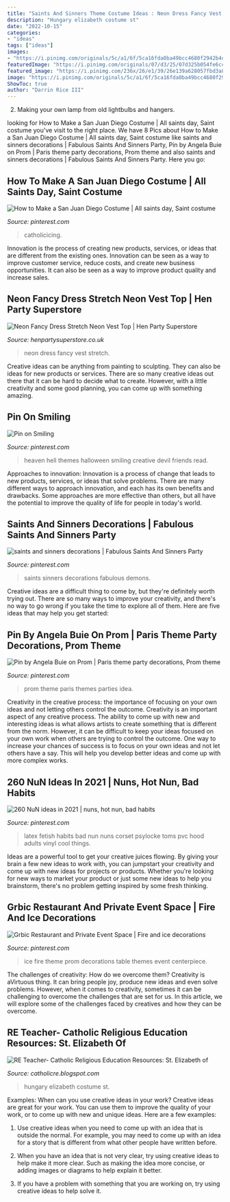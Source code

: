 ```yaml
---
title: "Saints And Sinners Theme Costume Ideas : Neon Dress Fancy Vest Stretch"
description: "Hungary elizabeth costume st"
date: "2022-10-15"
categories:
- "ideas"
tags: ["ideas"]
images:
- "https://i.pinimg.com/originals/5c/a1/6f/5ca16fda0ba49bcc4680f2942b4caad3.jpg"
featuredImage: "https://i.pinimg.com/originals/07/d3/25/07d325b054fe6ccb57bb57fe49fdb1a7.jpg"
featured_image: "https://i.pinimg.com/236x/26/e1/39/26e139a628057fbd3a8e0b4f6acc368a--latex-uniform-latex-costumes.jpg"
image: "https://i.pinimg.com/originals/5c/a1/6f/5ca16fda0ba49bcc4680f2942b4caad3.jpg"
ShowToc: true
author: "Darrin Rice III"
---
```



2. Making your own lamp from old lightbulbs and hangers.

	

		
looking for How to Make a San Juan Diego Costume | All saints day, Saint costume you've visit to the right place. We have 8 Pics about How to Make a San Juan Diego Costume | All saints day, Saint costume like saints and sinners decorations | Fabulous Saints And Sinners Party, Pin by Angela Buie on Prom | Paris theme party decorations, Prom theme and also saints and sinners decorations | Fabulous Saints And Sinners Party. Here you go:
		
    
## How To Make A San Juan Diego Costume | All Saints Day, Saint Costume

<img loading=lazy src="https://i.pinimg.com/originals/5c/a1/6f/5ca16fda0ba49bcc4680f2942b4caad3.jpg" onerror="this.onerror=null;this.src='https://tse1.mm.bing.net/th?id=OIP.7fIAO54qLMQpa4VwUHQLQwAAAA&amp;pid=15.1';" alt="How to Make a San Juan Diego Costume | All saints day, Saint costume">

_Source: pinterest.com_

>catholicicing. 

	

Innovation is the process of creating new products, services, or ideas that are different from the existing ones. Innovation can be seen as a way to improve customer service, reduce costs, and create new business opportunities. It can also be seen as a way to improve product quality and increase sales.

    
## Neon Fancy Dress Stretch Neon Vest Top | Hen Party Superstore

<img loading=lazy src="https://www.henpartysuperstore.co.uk/images/products/zoom/1434022777-71914500.jpg" onerror="this.onerror=null;this.src='https://tse4.mm.bing.net/th?id=OIP.IWevrRzNVk3rKBvx9-IHmgHaHa&amp;pid=15.1';" alt="Neon Fancy Dress Stretch Neon Vest Top | Hen Party Superstore">

_Source: henpartysuperstore.co.uk_

>neon dress fancy vest stretch. 

	

Creative ideas can be anything from painting to sculpting. They can also be ideas for new products or services. There are so many creative ideas out there that it can be hard to decide what to create. However, with a little creativity and some good planning, you can come up with something amazing.

    
## Pin On Smiling

<img loading=lazy src="https://i.pinimg.com/originals/41/be/70/41be70217b49980c977a9317e7a234a7.jpg" onerror="this.onerror=null;this.src='https://tse4.mm.bing.net/th?id=OIP._b2stRpjNwHuw7kvhOCU9AAAAA&amp;pid=15.1';" alt="Pin on Smiling">

_Source: pinterest.com_

>heaven hell themes halloween smiling creative devil friends read. 

	

Approaches to innovation:
Innovation is a process of change that leads to new products, services, or ideas that solve problems. There are many different ways to approach innovation, and each has its own benefits and drawbacks. Some approaches are more effective than others, but all have the potential to improve the quality of life for people in today's world.

    
## Saints And Sinners Decorations | Fabulous Saints And Sinners Party

<img loading=lazy src="https://s-media-cache-ak0.pinimg.com/564x/ec/25/73/ec2573f51f2f03cec5063adfd4559ff4.jpg" onerror="this.onerror=null;this.src='https://tse2.mm.bing.net/th?id=OIP.Xrox76jBjOKSeHfKPlohIwHaLG&amp;pid=15.1';" alt="saints and sinners decorations | Fabulous Saints And Sinners Party">

_Source: pinterest.com_

>saints sinners decorations fabulous demons. 

	

Creative ideas are a difficult thing to come by, but they're definitely worth trying out. There are so many ways to improve your creativity, and there's no way to go wrong if you take the time to explore all of them. Here are five ideas that may help you get started: 

    
## Pin By Angela Buie On Prom | Paris Theme Party Decorations, Prom Theme

<img loading=lazy src="https://i.pinimg.com/originals/07/d3/25/07d325b054fe6ccb57bb57fe49fdb1a7.jpg" onerror="this.onerror=null;this.src='https://tse3.mm.bing.net/th?id=OIP.6cnI59p1fWTPkZFs_IS8-wHaE8&amp;pid=15.1';" alt="Pin by Angela Buie on Prom | Paris theme party decorations, Prom theme">

_Source: pinterest.com_

>prom theme paris themes parties idea. 

	

Creativity in the creative process: the importance of focusing on your own ideas and not letting others control the outcome.
Creativity is an important aspect of any creative process. The ability to come up with new and interesting ideas is what allows artists to create something that is different from the norm. However, it can be difficult to keep your ideas focused on your own work when others are trying to control the outcome. One way to increase your chances of success is to focus on your own ideas and not let others have a say. This will help you develop better ideas and come up with more complex works.

    
## 260 NuN Ideas In 2021 | Nuns, Hot Nun, Bad Habits

<img loading=lazy src="https://i.pinimg.com/236x/26/e1/39/26e139a628057fbd3a8e0b4f6acc368a--latex-uniform-latex-costumes.jpg" onerror="this.onerror=null;this.src='https://tse2.mm.bing.net/th?id=OIP.LGAm_0gYUq7Q1eENNOWJtAHaLH&amp;pid=15.1';" alt="260 NuN ideas in 2021 | nuns, hot nun, bad habits">

_Source: pinterest.com_

>latex fetish habits bad nun nuns corset psylocke toms pvc hood adults vinyl cool things. 

	

Ideas are a powerful tool to get your creative juices flowing. By giving your brain a few new ideas to work with, you can jumpstart your creativity and come up with new ideas for projects or products. Whether you're looking for new ways to market your product or just some new ideas to help you brainstorm, there's no problem getting inspired by some fresh thinking.

    
## Grbic Restaurant And Private Event Space | Fire And Ice Decorations

<img loading=lazy src="https://i.pinimg.com/736x/83/f9/12/83f9122f72355caf4e684feda127963c--silver-table-new-years-party.jpg" onerror="this.onerror=null;this.src='https://tse2.mm.bing.net/th?id=OIP.9DT-_99QlGIjGRpUbNZumQHaJ6&amp;pid=15.1';" alt="Grbic Restaurant and Private Event Space | Fire and ice decorations">

_Source: pinterest.com_

>ice fire theme prom decorations table themes event centerpiece. 

	

The challenges of creativity: How do we overcome them?
Creativity is aVirtuous thing. It can bring people joy, produce new ideas and even solve problems. However, when it comes to creativity, sometimes it can be challenging to overcome the challenges that are set for us. In this article, we will explore some of the challenges faced by creatives and how they can be overcome.

    
## RE Teacher- Catholic Religious Education Resources: St. Elizabeth Of

<img loading=lazy src="http://4.bp.blogspot.com/-7lwv87LI3-U/Ulj0by8g-tI/AAAAAAAAAWE/xogvJkR7jj8/w1200-h630-p-k-no-nu/stelizabeth.jpg" onerror="this.onerror=null;this.src='https://tse1.mm.bing.net/th?id=OIP.hYHa0yaXoqv2wYqW18q0NwHaD4&amp;pid=15.1';" alt="RE Teacher- Catholic Religious Education Resources: St. Elizabeth of">

_Source: catholicre.blogspot.com_

>hungary elizabeth costume st. 

	

Examples: When can you use creative ideas in your work?
Creative ideas are great for your work. You can use them to improve the quality of your work, or to come up with new and unique ideas. Here are a few examples:
1. Use creative ideas when you need to come up with an idea that is outside the normal. For example, you may need to come up with an idea for a story that is different from what other people have written before.

2. When you have an idea that is not very clear, try using creative ideas to help make it more clear. Such as making the idea more concise, or adding images or diagrams to help explain it better.

3. If you have a problem with something that you are working on, try using creative ideas to help solve it.


